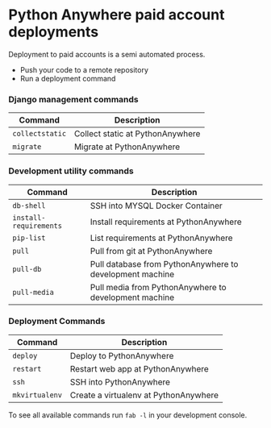 # Python Anywhere paid account deployments

Deployment to paid accounts is a semi automated process.

- Push your code to a remote repository
- Run a deployment command

### Django management commands

| Command | Description |
| ------- | ----------- |
| `collectstatic` | Collect static at PythonAnywhere
| `migrate` | Migrate at PythonAnywhere

### Development utility commands

| Command | Description |
| ------- | ----------- |
| `db-shell` | SSH into MYSQL Docker Container
| `install-requirements` | Install requirements at PythonAnywhere
| `pip-list` | List requirements at PythonAnywhere
| `pull` | Pull from git at PythonAnywhere
| `pull-db` | Pull database from PythonAnywhere to development machine
| `pull-media` | Pull media from PythonAnywhere to development machine

### Deployment Commands

| Command | Description |
| ------- | ----------- |
| `deploy` | Deploy to PythonAnywhere
| `restart` | Restart web app at PythonAnywhere
| `ssh` | SSH into PythonAnywhere
| `mkvirtualenv` | Create a virtualenv at PythonAnywhere

To see all available commands run `fab -l` in your development console.
